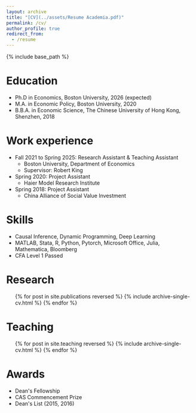 ```yaml
---
layout: archive
title: "[CV](../assets/Resume Academia.pdf)"
permalink: /cv/
author_profile: true
redirect_from:
  - /resume
---
```


{% include base_path %}

Education
======
* Ph.D in Economics, Boston University, 2026 (expected)
* M.A. in Economic Policy, Boston University, 2020
* B.B.A. in Economic Science, The Chinese University of Hong Kong, Shenzhen, 2018

Work experience
======
* Fall 2021 to Spring 2025: Research Assistant & Teaching Assistant
  * Boston University, Department of Economics
  * Supervisor: Robert King
* Spring 2020: Project Assistant
  * Haier Model Research Institute
* Spring 2018: Project Assistant
  * China Alliance of Social Value Investment
  
Skills
======
* Causal Inference, Dynamic Programming, Deep Learning
* MATLAB, Stata, R, Python, Pytorch, Microsoft Office, Julia, Mathematica, Bloomberg
* CFA Level 1 Passed


Research
======
  <ul>{% for post in site.publications reversed %}
    {% include archive-single-cv.html %}
  {% endfor %}</ul>
  
Teaching
======
  <ul>{% for post in site.teaching reversed %}
    {% include archive-single-cv.html %}
  {% endfor %}</ul>


Awards
======
* Dean's Fellowship
* CAS Commencement Prize
* Dean's List (2015, 2016)
